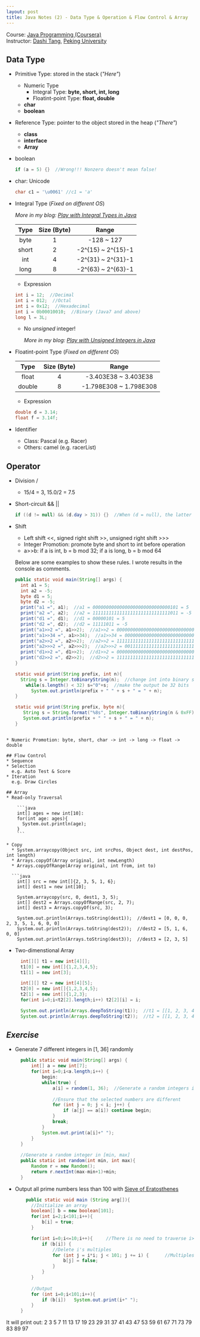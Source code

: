 ```yaml
---
layout: post
title: Java Notes (2) - Data Type & Operation & Flow Control & Array
---
```

Course: [Java Programming (Coursera)](https://class.coursera.org/pkujava-001)  
Instructor: [Dashi Tang](https://www.coursera.org/instructor/~3838), [Peking University](http://english.pku.edu.cn/)

## Data Type
* Primitive Type: stored in the stack (_"Here"_)
  * Numeric Type
     * Integral Type: **byte, short, int, long**
     * Floatint-point Type: **float, double**
  * **char**
  * **boolean**
* Reference Type: pointer to the object stored in the heap (_"There"_)
  * **class**
  * **interface**
  * **Array**

* boolean
 
    ```java
    if (a = 5) {}  //Wrong!!! Nonzero doesn't mean false!
    ```
* char: Unicode
 
    ```java
    char c1 = '\u0061' //c1 = 'a'
    ```

* Integral Type (_Fixed on different OS_)

    _More in my blog: [Play with Integral Types in Java](http://zhtiansweet.github.io/Java-Integral-Types/)_
 
    | Type | Size (Byte) | Range |
    | :---: | :---: | :---: |
    | byte | 1 | -128 ~ 127 |
    | short | 2 | -2^{15} ~ 2^{15}-1 |
    | int | 4 | -2^{31} ~ 2^{31}-1 |
    | long | 8 | -2^{63} ~ 2^{63}-1 |

    * Expression
  
    ```java
    int i = 12;  //Decimal
    int i = 012;  //Octal
    int i = 0x12;  //Hexadecimal
    int i = 0b00010010;  //Binary (Java7 and above)
    long l = 3L;
    ```
    
    * No _unsigned_ integer!
    
      _More in my blog: [Play with Unsigned Integers in Java](http://zhtiansweet.github.io/Java-Unsigned-Integers/)_

* Floatint-point Type (_Fixed on different OS_)
    
    | Type | Size (Byte) | Range |
    | :---: | :---: | :---: |
    | float | 4 | -3.403E38 ~ 3.403E38 |
    | double | 8 | -1.798E308 ~ 1.798E308 |

   * Expression
  
    ```java
    double d = 3.14;
    float f = 3.14f;
    ```
 
* Identifier
   *  Class: Pascal (e.g. Racer)
   *  Others: camel (e.g. racerList)

## Operator
* Division /
  * 15/4 = 3, 15.0/2 = 7.5
* Short-circuit && ||

  ```java
  if ((d != null) && (d.day > 31)) {}  //When (d = null), the latter will not be evaluated
  ```
 
* Shift
  *  Left shift <<, signed right shift >>, unsigned right shift >>>
  *  Integer Promotion: promote byte and short to int before operation
  *  a>>b: if a is int, b = b mod 32; if a is long, b = b mod 64 
  
  Below are some examples to show these rules. I wrote results in the console as comments.

  ```java
  public static void main(String[] args) {
    int a1 = 5;
    int a2 = -5;
    byte d1 = 5;
    byte d2 = -5;
    print("a1 =", a1);  //a1 = 00000000000000000000000000000101 = 5
    print("a2 =", a2);  //a2 = 11111111111111111111111111111011 = -5
    print("d1 =", d1);  //d1 = 00000101 = 5
    print("d2 =", d2);  //d2 = 11111011 = -5
    print("a1>>2 =", a1>>2);  //a1>>2 = 00000000000000000000000000000001 = 1
    print("a1>>34 =", a1>>34);  //a1>>34 = 00000000000000000000000000000001 = 1
    print("a2>>2 =", a2>>2);  //a2>>2 = 11111111111111111111111111111110 = -2
    print("a2>>>2 =", a2>>>2);  //a2>>>2 = 00111111111111111111111111111110 = 1073741822
    print("d1>>2 =", d1>>2);  //d1>>2 = 00000000000000000000000000000001 = 1
    print("d2>>2 =", d2>>2);  //d2>>2 = 11111111111111111111111111111110 = -2
  }

  static void print(String prefix, int n){
    String s = Integer.toBinaryString(n);  //change int into binary string
      while(s.length() < 32) s="0"+s;  //make the output be 32 bits
        System.out.println(prefix + " " + s + " = " + n);
  }

  static void print(String prefix, byte n){
     String s = String.format("%8s", Integer.toBinaryString(n & 0xFF)).replace(' ', '0');  //make the output be 8 bits
     System.out.println(prefix + " " + s + " = " + n);
  }
```

* Numeric Promotion: byte, short, char -> int -> long -> float -> double

## Flow Control
* Sequence
* Selection  
  e.g. Auto Test & Score
* Iteration  
  e.g. Draw Circles

## Array
* Read-only Traversal
    
    ```java
    int[] ages = new int[10]:
    for(int age: ages){
      System.out.println(age);
    }
    ```
    
* Copy
  * System.arraycopy(Object src, int srcPos, Object dest, int destPos, int length)
  * Arrays.copyOf(Array original, int newLength)
  * Arrays.copyOfRange(Array original, int from, int to)

  ```java
    int[] src = new int[]{2, 3, 5, 1, 6};
    int[] dest1 = new int[10];

    System.arraycopy(src, 0, dest1, 3, 5);  
    int[] dest2 = Arrays.copyOfRange(src, 2, 7);  
    int[] dest3 = Arrays.copyOf(src, 3);  

    System.out.println(Arrays.toString(dest1));  //dest1 = [0, 0, 0, 2, 3, 5, 1, 6, 0, 0]
    System.out.println(Arrays.toString(dest2));  //dest2 = [5, 1, 6, 0, 0]
    System.out.println(Arrays.toString(dest3));  //dest3 = [2, 3, 5]
  ```

* Two-dimenstional Array

  ```java
    int[][] t1 = new int[4][];
    t1[0] = new int[]{1,2,3,4,5};
    t1[1] = new int[3];

    int[][] t2 = new int[4][5];
    t2[0] = new int[]{1,2,3,4,5};
    t2[1] = new int[]{1,2,3};
    for(int i=0;i<t2[2].length;i++) t2[2][i] = i;

    System.out.println(Arrays.deepToString(t1));  //t1 = [[1, 2, 3, 4, 5], [0, 0, 0], null, null]
    System.out.println(Arrays.deepToString(t2));  //t2 = [[1, 2, 3, 4, 5], [1, 2, 3], [0, 1, 2, 3, 4], [0, 0, 0, 0, 0]]
  ```

## _Exercise_
* Generate 7 different integers in [1, 36] randomly

  ```java
    public static void main(String[] args) {
        int[] a = new int[7];
        for(int i=0;i<a.length;i++) {
            begin:
            while(true) {
                a[i] = random(1, 36);  //Generate a random integers in [1, 36]
                
                //Ensure that the selected numbers are different
                for (int j = 0; j < i; j++) {
                    if (a[j] == a[i]) continue begin;
                }
                break;
            }
            System.out.print(a[i]+" ");
        }
    }
    
    //Generate a random integer in [min, max]
    public static int random(int min, int max){
        Random r = new Random();
        return r.nextInt(max-min+1)+min;
    }
  ```

* Output all prime numbers less than 100 with [Sieve of Eratosthenes](http://en.wikipedia.org/wiki/Sieve_of_Eratosthenes)

  ```java
      public static void main (String arg[]){
        //Initialize an array
        boolean[] b = new boolean[101];
        for(int i=2;i<101;i++){
            b[i] = true;
        }

        for(int i=0;i<=10;i++){     //There is no need to traverse i>sqrt(100)
            if (b[i]) {
                //Delete i's multiples
                for (int j = i*i; j < 101; j += i) {      //Multiples less than i*i have been checked
                    b[j] = false;
                }
            }
        }
        
        //Output
        for (int i=0;i<101;i++){
            if (b[i])   System.out.print(i+" ");
        }
    }
  ```
It will print out: 2 3 5 7 11 13 17 19 23 29 31 37 41 43 47 53 59 61 67 71 73 79 83 89 97
